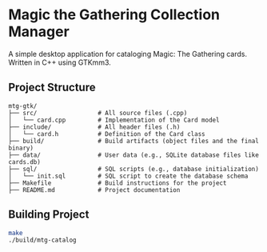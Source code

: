 # Magic the Gathering Collection Manager
A simple desktop application for cataloging Magic: The Gathering cards.
Written in C++ using GTKmm3.

## Project Structure
```
mtg-gtk/
├── src/                 # All source files (.cpp)
│   └── card.cpp         # Implementation of the Card model
├── include/             # All header files (.h)
│   └── card.h           # Definition of the Card class
├── build/               # Build artifacts (object files and the final binary)
├── data/                # User data (e.g., SQLite database files like cards.db)
├── sql/                 # SQL scripts (e.g., database initialization)
│   └── init.sql         # SQL script to create the database schema
├── Makefile             # Build instructions for the project
├── README.md            # Project documentation
```

## Building Project
```bash
make
./build/mtg-catalog
